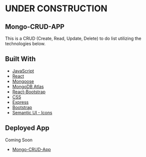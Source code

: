 # UNDER CONSTRUCTION

## Mongo-CRUD-APP

This is a CRUD (Create, Read, Update, Delete) to do list utilizing the technologies below. 

## Built With
* [JavaScript](https://developer.mozilla.org/en-US/docs/Web/JavaScript)
* [React](https://reactjs.org/)
* [Mongoose](https://mongoosejs.com/)
* [MongoDB Atlas](https://www.mongodb.com/cloud/atlas)
* [React-Bootstrap](https://react-bootstrap.github.io/)
* [CSS](https://www.w3schools.com/css/default.asp)
* [Express](https://expressjs.com/)
* [Bootstrap](https://getbootstrap.com/)
* [Semantic UI - Icons](https://semantic-ui.com/elements/icon.html)

## Deployed App
Coming Soon
* [Mongo-CRUD-App](https://mongo-crud-app-mg.herokuapp.com)